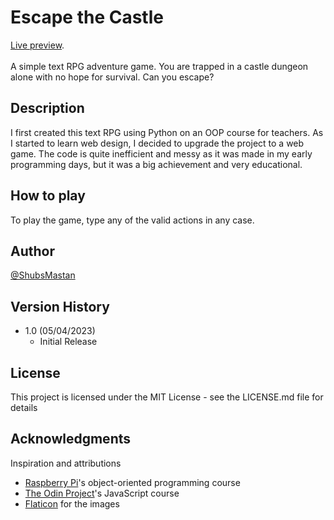 # Escape the Castle

[Live preview](https://shubsmastan.github.io/escape-the-castle/).<br /><br />
A simple text RPG adventure game. You are trapped in a castle dungeon alone with no hope for survival. Can you escape?

## Description

I first created this text RPG using Python on an OOP course for teachers. As I started to learn web design, I decided to upgrade the project to a web game. The code is quite inefficient and messy as it was made in my early programming days, but it was a big achievement and very educational.

## How to play

To play the game, type any of the valid actions in any case.

## Author

[@ShubsMastan](https://github.com/shubsmastan)

## Version History

- 1.0 (05/04/2023)
  - Initial Release

## License

This project is licensed under the MIT License - see the LICENSE.md file for details

## Acknowledgments

Inspiration and attributions

- [Raspberry Pi](https://www.futurelearn.com/courses/object-oriented-principles)'s object-oriented programming course
- [The Odin Project](https://www.theodinproject.com)'s JavaScript course
- [Flaticon](https://www.flaticon.com) for the images
